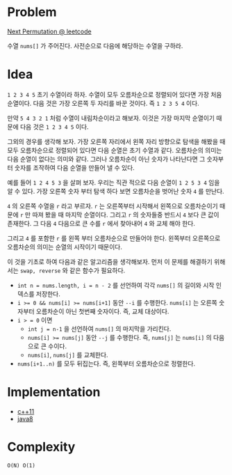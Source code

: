 # Problem

[Next Permutation @ leetcode](https://leetcode.com/problems/next-permutation/description/)

수열 `nums[]` 가 주어진다. 사전순으로 다음에 해당하는 수열을 구하라.

# Idea

`1 2 3 4 5` 초기 수열이라 하자. 수열이 모두 오름차순으로 정렬되어
있다면 가장 처음 순열이다. 다음 것은 가장 오른쪽 두 자리를 바꾼
것이다.  즉 `1 2 3 5 4` 이다.

만약 `5 4 3 2 1` 처럼 수열이 내림차순이라고 해보자. 이것은 가장 마지막
순열이기 때문에 다음 것은 `1 2 3 4 5` 이다.

그외의 경우를 생각해 보자. 가장 오른쪽 자리에서 왼쪽 자리 방향으로
탐색을 해봤을 때 모두 오름차순으로 정렬되어 있다면 다음 순열은 초기
수열과 같다. 오름차순의 의미는 다음 순열이 없다는 의미와 같다. 그러나
오름차순이 아닌 숫자가 나타난다면 그 숫자부터 숫자를 조작하여 다음
순열을 만들어 낼 수 있다.

예를 들어 `1 2 4 5 3` 을 살펴 보자. 우리는 직관 적으로 다음 순열이 `1
2 5 3 4` 임을 알 수 있다. 가장 오른쪽 숫자 부터 탐색 하다 보면
오름차순을 벗어난 숫자 `4` 를 만난다. 

`4` 의 오른쪽 수열을 `r` 라고 부르자. `r` 는 오른쪽부터 시작해서
왼쪽으로 오름차순이기 때문에 `r` 만 따져 봤을 때 마지막
순열이다. 그리고 `r` 의 숫자들중 반드시 `4` 보다 큰 값이 존재한다. 그
다음 `4` 다음으로 큰 수를 `r` 에서 찾아내어 `4` 와 교체 해야 한다.

그리고 `4` 를 포함한 `r` 를 왼쪽 부터 오름차순으로 만들어야 한다.
왼쪽부터 오른쪽으로 오름차순의 의미는 순열의 시작이기 때문이다.

이 것을 기초로 하여 다음과 같은 알고리즘을 생각해보자. 먼저 이 문제를
해결하기 위해서는 `swap, reverse` 와 같은 함수가 필요하다.

* `int n = nums.length, i = n - 2` 를 선언하여 각각 `nums[]` 의 길이와
  시작 인덱스를 저장한다.
* `i >= 0 && nums[i] >= nums[i+1]` 동안 `--i` 를 수행한다. `nums[i]`
  는 오른쪽 숫자부터 오름차순이 아닌 첫번째 숫자이다. 즉, 교체 대상이다.
* `i > = 0` 이면 
  * `int j = n-1` 을 선언하여 `nums[]` 의 마지막을 가리킨다.
  * `nums[i] >= nums[j]` 동안 `--j` 를 수행한다. 즉, `nums[j]` 는
    `nums[i]` 의 다음으로 큰 수이다.
  * `nums[i]`, `nums[j]` 를 교체한다.
* `nums[i+1..n)` 를 모두 뒤집는다. 즉, 왼쪽부터 오름차순으로 정렬한다.

# Implementation

* [c++11](a.cpp)
* [java8](MainApp.java)

# Complexity

```
O(N) O(1)
```
